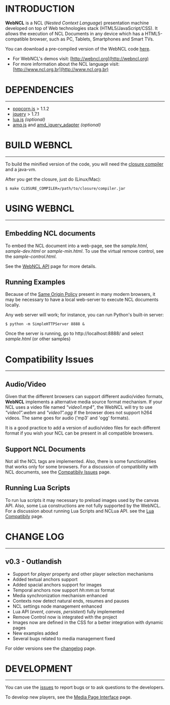 # INTRODUCTION

**WebNCL** is a NCL (_Nested Context Language_) presentation machine developed on top of Web technologies stack (HTML5/JavaScript/CSS). It allows the execution of NCL Documents in any device which has a HTML5-compatible browser, such as PC, Tablets, Smartphones and Smart TVs.

You can download a pre-compiled version of the WebNCL code [here](https://github.com/downloads/lince/webncl/webncl.min.js).

- For WebNCL's demos visit: [http://webncl.org](http://webncl.org)
- For more information about the NCL language visit: [http://www.ncl.org.br](http://www.ncl.org.br)

# DEPENDENCIES
***
 - [popcorn.js](http://popcornjs.org) > 1.1.2
 - [jquery](http://jquery.org) > 1.7.1
 - [lua.js](https://github.com/mherkender/lua.js/commits/master) _(optional)_
 - [amq.js](http://activemq.apache.org/ajax.html) and [amd_jquery_adapter](http://activemq.apache.org/ajax.html) _(optional)_

# BUILD WEBNCL
***
To build the minified version of the code, you will need the [closure compiler](http://code.google.com/p/closure-compiler/) and a java-vm.

After you get the closure, just do (Linux/Mac):

```
$ make CLOSURE_COMPILER=/path/to/closure/compiler.jar
```

# USING WEBNCL
***
## Embedding NCL documents
To embed the NCL document into a web-page, see the _sample.html_, _sample-dev.html_ or _sample-min.html_. To use the virtual remove control, see the _sample-control.html_.

See the [WebNCL API](webncl/wiki/api) page for more details.

## Running Examples
Because of the [Same Origin Policy](http://www.w3.org/Security/webncl/wiki/Same_Origin_Policy) present in many modern browsers, it may be necessary to have a local web-server to execute NCL documents locally.

Any web server will work; for instance, you can run Python's built-in server:

```
$ python -m SimpleHTTPServer 8888 &
```
Once the server is running, go to http://localhost:8888/ and select _sample.html_ (or other samples)

# Compatibility Issues
***

## Audio/Video
Given that the different browsers can support different audio/video formats, **WebNCL** implements a alternative media source format mechanism. If your NCL uses a video file named _"video1.mp4"_, the WebNCL will try to use _"video1".webm_ and _"video1".ogg_ if the browser does not support h264 videos. The same goes for audio ('mp3' and 'ogg' formats).

It is a good practice to add a version of audio/video files for each different format if you wish your NCL can be present in all compatible browsers.

## Support NCL Documents

Not all the NCL tags are implemented. Also, there is some functionalities that works only for some browsers. For a discussion of compatibility with NCL documents, see the [Compatibily Issues](webncl/wiki/Compatibily-Issues) page.

## Running Lua Scripts

To run lua scripts it may necessary to preload images used by the canvas API. Also, some Lua constructions are not fully supported by the WebNCL. For a discussion about running Lua Scripts and NCLua API. see the [Lua Compatibily](webncl/wiki/Lua-Compatibily) page.

# CHANGE LOG
***
## v0.3 - Outlandish
 - Support for _player_ property and other player selection mechanisms
 - Added textual anchors support
 - Added spacial anchors support for images
 - Temporal anchors now support _hh:mm:ss_ format
 - Media synchronization mechanism enhanced 
 - Contexts now detect natural ends, resumes and pauses
 - NCL settings node management enhanced
 - Lua API (_event_, _canvas_, _persistent_) fully implemented
 - Remove Control now is integrated with the project
 - Images now are defined in the CSS for a better integration with dynamic pages
 - New examples added
 - Several bugs related to media management fixed

For older versions see the [changelog](webncl/wiki/changelog) page.

# DEVELOPMENT
***
You can use the [issues](https://github.com/lince/webncl/issues) to report bugs or to ask questions to the developers.

To develop new players, see the [Media Page Interface](https://github.com/lince/webncl/webncl/wiki/Media-Players-interface) page.